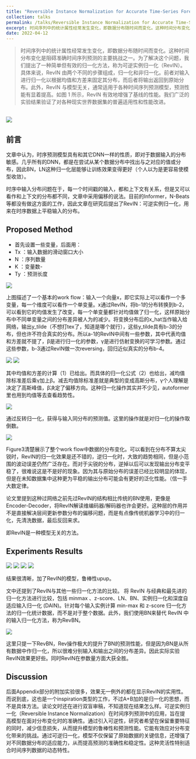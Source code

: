 ```yaml
---
title: "Reversible Instance Normalization for Accurate Time-Series Forecasting Against Distribution Shift - 论文阅读"
collection: talks
permalink: /talks/Reversible Instance Normalization for Accurate Time-Series Forecasting Against Distribution Shift
excerpt: 时间序列中的统计属性经常发生变化，即数据分布随时间而变化。这种时间分布变化是阻碍准确时间序列预测的主要挑战之一。为了解决这个问题，我们提出了一种简单但有效的归一化方法，称为可逆实例归一化（RevIN）。具体来说，RevIN 由两个不同的步骤组成，归一化和非归一化。前者对输入进行归一化以根据均值和方差来固定其分布，而后者将输出返回到原始分布。此外，RevIN 与模型无关，通常适用于各种时间序列预测模型，预测性能有显着提高。如图 1 所示，RevIN 有效地增强了基线的性能。我们广泛的实验结果验证了对各种现实世界数据集的普遍适用性和性能改进。
date: 2022-04-12
---
```


> 时间序列中的统计属性经常发生变化，即数据分布随时间而变化。这种时间分布变化是阻碍准确时间序列预测的主要挑战之一。为了解决这个问题，我们提出了一种简单但有效的归一化方法，称为可逆实例归一化（RevIN）。具体来说，RevIN 由两个不同的步骤组成，归一化和非归一化。前者对输入进行归一化以根据均值和方差来固定其分布，而后者将输出返回到原始分布。此外，RevIN 与模型无关，通常适用于各种时间序列预测模型，预测性能有显着提高。如图 1 所示，RevIN 有效地增强了基线的性能。我们广泛的实验结果验证了对各种现实世界数据集的普遍适用性和性能改进。
<br/>

<img src='/images/rv_1.png'>


## 前言

文章中认为，时序预测模型具有和其它DNN一样的性质，即对于数据输入的分布敏感。几乎所有的DNN，都是在尝试从某个数据分布中找出与之对应的值或分布，因此BN，LN这种归一化层能够让训练效果变得更好（个人以为是更容易使模型收敛）。

时序中输入分布问题在于，每一个时间戳的输入，都和上下文有关系，但是又可以看作和上下文的分布都不同，文章中采用偏移的说法。目前的Informer，N-Beats等都没有做这方面的工作，因此文章在研究后提出了RevIN：可逆实例归一化，用来在时序数据上平稳输入的分布。


## Proposed Method

- 首先设置一些变量，后面用：
- Tx ：输入数据的滑动窗口大小
- N ：序列数量
- K ：变量数-
- Ty ：预测长度

<img src='/images/rv_2.png'>

上图描述了一个基本的work flow：输入一个向量x，即它实际上可以看作一个多变量，每一个维度可以看作一个单变量。x通过RevIN，将b-1的分布转换到b-2，可以看到它的均值发生了改变，每一个单变量都针对均值做了归一化，这样原始分布中不同单变量之间的分布差异被人为的减少。将变换分布后的x_hat当作输入给网络，输出y_tilde（不想打tex了，知道是哪个就行），这些y_tilde具有b-3的分布，但也许不符合真实的分布。所以a-1的RevIN中间有一些参数，其中代表均值和方差就不提了，β是进行归一化的参数，γ是进行仿射变换的可学习参数。通过这些参数，b-3通过RevIN做一次reversing，回归近似真实的分布b-4。

<img src='/images/rv_3.png'>

<img src='/images/rv_4.png'>

其中均值和方差的计算（1）已给出。而具体的归一化公式（2）也给出，减均值除标准差后乘γ加上β。减去均值除标准差就是典型的变成高斯分布，γ个人理解是决定了高斯峰值，β决定了偏移方向。这种归一化操作其实并不少见，autoformer里也用到均值等去查看趋势性。

<img src='/images/rv_5.png'>


通过反转归一化，获得与输入同分布的预测值。这里的操作就是对归一化的操作取倒数。

<img src='/images/rv_6.png'>


Figure3清楚展示了整个work flow中数据的分布变化。可以看到在分布不算太尖锐时，RevIN的归一化效果是还不错的，逆归一化时，大致的趋势相同，但是小范围的波动误差仍然广泛存在。而对于尖锐的分布，逆掉以后可以发现输出分布变平稳了，很难说这是不是好的现象。因为其与原始分布的误差已经比较明显的体现，但是在未知数据集中这种更为平稳的输出分布可能会有更好的泛化性能。（信一手大数定律。

论文里提到这种过网络之前先过RevIN的结构相比传统的BN使用，更像是Encoder-Decoder，将RevIN解读维编码器/解码器也许会更好。这种层的作用并不是直接解决层间更新参数分布的偏移问题，而是有点像传统机器学习中的归一化，先清洗数据，最后反回来求。

即RevIN是一种模型无关的方法。



## Experiments Results

<img src='/images/rv_7.png'>

<img src='/images/rv_8.png'>


<img src='/images/rv_9.png'>

<img src='/images/rv_10.png'>


结果很清晰，加了RevIN的模型，鲁棒性upup。

文中还提到了RevIN与其他一些归一化方法的比较。 将 RevIN 与经典和最先进的归一化方法进行比较，包括 minmax 、z-score、LN、BN、实例归一化和深度自适应输入归一化 (DAIN)。针对每个输入实例计算 min-max 和 z-score 归一化方法的归一化统计数据，而不是对于整个数据。此外，我们使用BN来替代 RevIN 中的输入归一化方法，称为RevBN。

<img src='/images/rv_11.png'>

这里只提一下RevBN，Rev操作极大的提升了BN的预测性能，但是因为BN是从所有数据中作归一化，所以很难分别输入和输出之间的分布差异。因此实际实验RevIN效果更好些。同时RevIN在参数量方面大获全胜。

## Discussion

后面Appendix部分的附加实验很多，效果无一例外的都在显示RevIN的实用性。而说到底，这也是一个inspiration类型的工作，不过A+B加的是归一化的思想，而不是具体方法。读论文时还在进行双盲审稿，不知道现在结果怎么样。可逆实例归一化（Reversible Instance Normalization）在时间序列预测中的应用，旨在提高模型在面对分布变化时的准确性。通过引入可逆性，研究者希望在保留重要特征的同时，减少信息损失，从而提升模型的鲁棒性和预测性能。它能有效应对分布变化带来的挑战。通过可逆归一化，模型不仅保留了原始数据的关键信息，还增强了对不同数据分布的适应能力，从而提高预测的准确性和稳定性。这种灵活性特别适合时间序列数据的动态特性。


